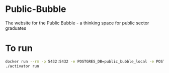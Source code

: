 # Public-Bubble
The website for the Public Bubble - a thinking space for public sector graduates


# To run

```sh
docker run --rm -p 5432:5432 -e POSTGRES_DB=public_bubble_local -e POSTGRES_USER=docker -e POSTGRES_PASSWORD=password postgres:9.4
./activator run
```
